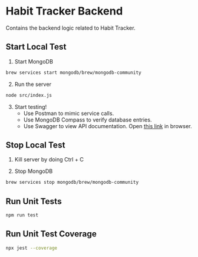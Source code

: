 # Habit Tracker Backend

Contains the backend logic related to Habit Tracker.

## Start Local Test

1. Start MongoDB

```bash
brew services start mongodb/brew/mongodb-community
```

2. Run the server
```bash
node src/index.js
```

3. Start testing!
   - Use Postman to mimic service calls.
   - Use MongoDB Compass to verify database entries.
   - Use Swagger to view API documentation. Open [this link](http://localhost:3000/api-docs) in browser.

## Stop Local Test

1. Kill server by doing Ctrl + C

2. Stop MongoDB
```bash
brew services stop mongodb/brew/mongodb-community
```

## Run Unit Tests

```bash
npm run test
```

## Run Unit Test Coverage

```bash
npx jest --coverage
```
